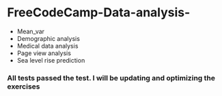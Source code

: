 # FreeCodeCamp-Data-analysis-
* Mean_var
* Demographic analysis
* Medical data analysis
* Page view analysis
* Sea level rise prediction
### All tests passed the test. I will be updating and optimizing the exercises
